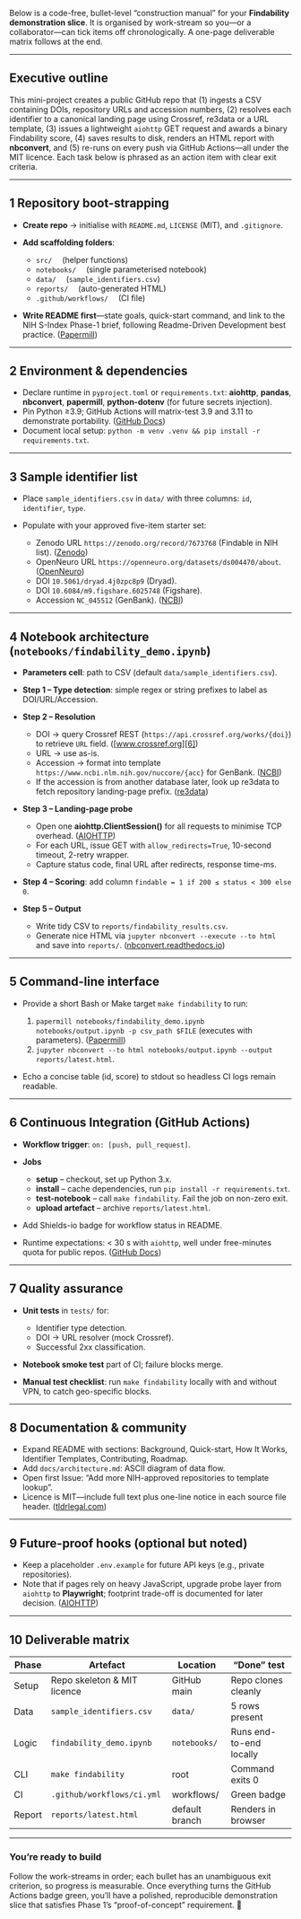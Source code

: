 Below is a code-free, bullet-level “construction manual” for your **Findability demonstration slice**.  It is organised by work-stream so you—or a collaborator—can tick items off chronologically.  A one-page deliverable matrix follows at the end.

---

## Executive outline

This mini-project creates a public GitHub repo that (1) ingests a CSV containing DOIs, repository URLs and accession numbers, (2) resolves each identifier to a canonical landing page using Crossref, re3data or a URL template, (3) issues a lightweight `aiohttp` GET request and awards a binary Findability score, (4) saves results to disk, renders an HTML report with **nbconvert**, and (5) re-runs on every push via GitHub Actions—all under the MIT licence.  Each task below is phrased as an action item with clear exit criteria.

---

## 1  Repository boot-strapping

* **Create repo** → initialise with `README.md`, `LICENSE` (MIT), and `.gitignore`.
* **Add scaffolding folders**:

  * `src/`  (helper functions)
  * `notebooks/`  (single parameterised notebook)
  * `data/`  (`sample_identifiers.csv`)
  * `reports/`  (auto-generated HTML)
  * `.github/workflows/`  (CI file)
* **Write README first**—state goals, quick-start command, and link to the NIH S-Index Phase-1 brief, following Readme-Driven Development best practice. ([Papermill][1])

---

## 2  Environment & dependencies

* Declare runtime in `pyproject.toml` or `requirements.txt`: **aiohttp**, **pandas**, **nbconvert**, **papermill**, **python-dotenv** (for future secrets injection).
* Pin Python ≥3.9; GitHub Actions will matrix-test 3.9 and 3.11 to demonstrate portability. ([GitHub Docs][2])
* Document local setup: `python -m venv .venv && pip install -r requirements.txt`.

---

## 3  Sample identifier list

* Place `sample_identifiers.csv` in `data/` with three columns: `id`, `identifier`, `type`.
* Populate with your approved five-item starter set:

  * Zenodo URL `https://zenodo.org/record/7673768` (Findable in NIH list). ([Zenodo][3])
  * OpenNeuro URL `https://openneuro.org/datasets/ds004470/about`. ([OpenNeuro][4])
  * DOI `10.5061/dryad.4j0zpc8p9` (Dryad).
  * DOI `10.6084/m9.figshare.6025748` (Figshare).
  * Accession `NC_045512` (GenBank). ([NCBI][5])

---

## 4  Notebook architecture (`notebooks/findability_demo.ipynb`)

* **Parameters cell**: path to CSV (default `data/sample_identifiers.csv`).
* **Step 1 – Type detection**: simple regex or string prefixes to label as DOI/URL/Accession.
* **Step 2 – Resolution**

  * DOI → query Crossref REST (`https://api.crossref.org/works/{doi}`) to retrieve `URL` field. ([www.crossref.org][6])
  * URL → use as-is.
  * Accession → format into template `https://www.ncbi.nlm.nih.gov/nuccore/{acc}` for GenBank. ([NCBI][5])
  * If the accession is from another database later, look up re3data to fetch repository landing-page prefix. ([re3data][7])
* **Step 3 – Landing-page probe**

  * Open one **aiohttp.ClientSession()** for all requests to minimise TCP overhead. ([AIOHTTP][8])
  * For each URL, issue GET with `allow_redirects=True`, 10-second timeout, 2-retry wrapper.
  * Capture status code, final URL after redirects, response time-ms.
* **Step 4 – Scoring**: add column `findable = 1 if 200 ≤ status < 300 else 0`.
* **Step 5 – Output**

  * Write tidy CSV to `reports/findability_results.csv`.
  * Generate nice HTML via `jupyter nbconvert --execute --to html` and save into `reports/`. ([nbconvert.readthedocs.io][9])

---

## 5  Command-line interface

* Provide a short Bash or Make target `make findability` to run:

  1. `papermill notebooks/findability_demo.ipynb notebooks/output.ipynb -p csv_path $FILE` (executes with parameters). ([Papermill][1])
  2. `jupyter nbconvert --to html notebooks/output.ipynb --output reports/latest.html`.
* Echo a concise table (id, score) to stdout so headless CI logs remain readable.

---

## 6  Continuous Integration (GitHub Actions)

* **Workflow trigger**: `on: [push, pull_request]`.
* **Jobs**

  * **setup** – checkout, set up Python 3.x.
  * **install** – cache dependencies, run `pip install -r requirements.txt`.
  * **test-notebook** – call `make findability`. Fail the job on non-zero exit.
  * **upload artefact** – archive `reports/latest.html`.
* Add Shields-io badge for workflow status in README.
* Runtime expectations: < 30 s with `aiohttp`, well under free-minutes quota for public repos. ([GitHub Docs][10])

---

## 7  Quality assurance

* **Unit tests** in `tests/` for:

  * Identifier type detection.
  * DOI → URL resolver (mock Crossref).
  * Successful 2xx classification.
* **Notebook smoke test** part of CI; failure blocks merge.
* **Manual test checklist**: run `make findability` locally with and without VPN, to catch geo-specific blocks.

---

## 8  Documentation & community

* Expand README with sections: Background, Quick-start, How It Works, Identifier Templates, Contributing, Roadmap.
* Add `docs/architecture.md`: ASCII diagram of data flow.
* Open first Issue: “Add more NIH-approved repositories to template lookup”.
* Licence is MIT—include full text plus one-line notice in each source file header. ([tldrlegal.com][11])

---

## 9  Future-proof hooks (optional but noted)

* Keep a placeholder `.env.example` for future API keys (e.g., private repositories).
* Note that if pages rely on heavy JavaScript, upgrade probe layer from `aiohttp` to **Playwright**; footprint trade-off is documented for later decision. ([AIOHTTP][12])

---

## 10  Deliverable matrix

| Phase  | Artefact                    | Location       | “Done” test             |
| ------ | --------------------------- | -------------- | ----------------------- |
| Setup  | Repo skeleton & MIT licence | GitHub main    | Repo clones cleanly     |
| Data   | `sample_identifiers.csv`    | `data/`        | 5 rows present          |
| Logic  | `findability_demo.ipynb`    | `notebooks/`   | Runs end-to-end locally |
| CLI    | `make findability`          | root           | Command exits 0         |
| CI     | `.github/workflows/ci.yml`  | workflows/     | Green badge             |
| Report | `reports/latest.html`       | default branch | Renders in browser      |

---

### You’re ready to build

Follow the work-streams in order; each bullet has an unambiguous exit criterion, so progress is measurable.  Once everything turns the GitHub Actions badge green, you’ll have a polished, reproducible demonstration slice that satisfies Phase 1’s “proof-of-concept” requirement. 🎯

[1]: https://papermill.readthedocs.io/en/latest/usage-execute.html?utm_source=chatgpt.com "Execute - papermill 2.4.0 documentation"
[2]: https://docs.github.com/billing/managing-billing-for-github-actions/about-billing-for-github-actions?utm_source=chatgpt.com "About billing for GitHub Actions"
[3]: https://help.zenodo.org/docs/deposit/about-records/?utm_source=chatgpt.com "About records | Zenodo"
[4]: https://openneuro.org/?utm_source=chatgpt.com "OpenNeuro"
[5]: https://www.ncbi.nlm.nih.gov/nuccore/1798174254?utm_source=chatgpt.com "1798174254 - Nucleotide Result - NCBI"
[6]: https://www.crossref.org/documentation/retrieve-metadata/rest-api/?utm_source=chatgpt.com "REST API - Crossref"
[7]: https://www.re3data.org/api/doc/?utm_source=chatgpt.com "API Documentation - Re3data.org"
[8]: https://docs.aiohttp.org/?utm_source=chatgpt.com "Welcome to AIOHTTP — aiohttp 3.11.18 documentation"
[9]: https://nbconvert.readthedocs.io/en/latest/usage.html?utm_source=chatgpt.com "Using as a command line tool — nbconvert 7.16.6 documentation"
[10]: https://docs.github.com/en/actions/administering-github-actions/usage-limits-billing-and-administration?utm_source=chatgpt.com "Usage limits, billing, and administration - GitHub Actions"
[11]: https://www.tldrlegal.com/license/mit-license?utm_source=chatgpt.com "MIT License (Expat) Explained in Plain English - TLDRLegal"
[12]: https://docs.aiohttp.org/en/stable/client_quickstart.html?utm_source=chatgpt.com "Client Quickstart — aiohttp 3.11.18 documentation"
